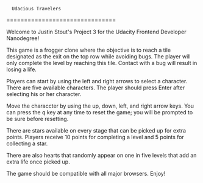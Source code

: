       Udacious Travelers
===============================

Welcome to Justin Stout's Project 3 for the Udacity Frontend Developer Nanodegree!

This game is a frogger clone where the objective is to reach a tile designated as the exit on the top row while avoiding bugs. The player will only complete the level by reaching this tile. Contact with a bug will result in losing a life.

Players can start by using the left and right arrows to select a character. There are five available characters. The player should press Enter after selecting his or her character.

Move the characcter by using the up, down, left, and right arrow keys. You can press the q key at any time to reset the game; you will be prompted to be sure before resetting.

There are stars available on every stage that can be picked up for extra points. Players receive 10 points for completing a level and 5 points for collecting a star.

There are also hearts that randomly appear on one in five levels that add an extra life once picked up.

The game should be compatible with all major browsers. Enjoy!